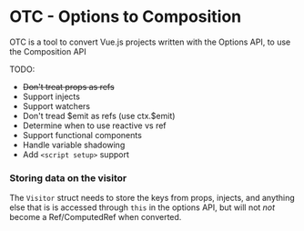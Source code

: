 # OTC - Options to Composition

OTC is a tool to convert Vue.js projects written with the Options API, to use the Composition API


TODO:
- ~~Don't treat props as refs~~
- Support injects
- Support watchers
- Don't tread \$emit as refs (use ctx.\$emit)
- Determine when to use reactive vs ref
- Support functional components
- Handle variable shadowing
- Add `<script setup>` support


### Storing data on the visitor
The `Visitor` struct needs to store the keys from props, injects, and anything else that is is accessed through `this` in the options API, but will not *not* become a Ref/ComputedRef when converted.
